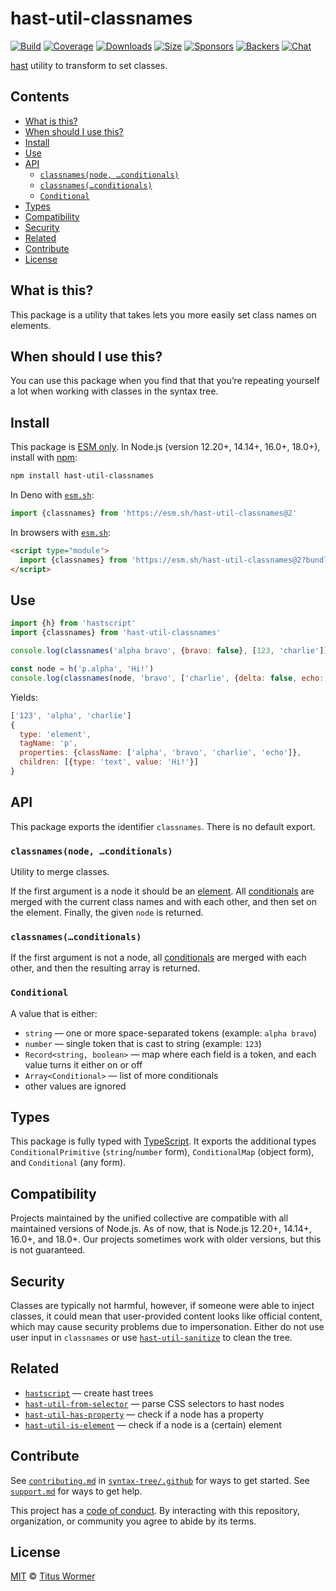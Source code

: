 # hast-util-classnames

[![Build][build-badge]][build]
[![Coverage][coverage-badge]][coverage]
[![Downloads][downloads-badge]][downloads]
[![Size][size-badge]][size]
[![Sponsors][sponsors-badge]][collective]
[![Backers][backers-badge]][collective]
[![Chat][chat-badge]][chat]

[hast][] utility to transform to set classes.

## Contents

*   [What is this?](#what-is-this)
*   [When should I use this?](#when-should-i-use-this)
*   [Install](#install)
*   [Use](#use)
*   [API](#api)
    *   [`classnames(node, …conditionals)`](#classnamesnode-conditionals)
    *   [`classnames(…conditionals)`](#classnamesconditionals)
    *   [`Conditional`](#conditional)
*   [Types](#types)
*   [Compatibility](#compatibility)
*   [Security](#security)
*   [Related](#related)
*   [Contribute](#contribute)
*   [License](#license)

## What is this?

This package is a utility that takes lets you more easily set class names on
elements.

## When should I use this?

You can use this package when you find that that you’re repeating yourself
a lot when working with classes in the syntax tree.

## Install

This package is [ESM only][esm].
In Node.js (version 12.20+, 14.14+, 16.0+, 18.0+), install with [npm][]:

```sh
npm install hast-util-classnames
```

In Deno with [`esm.sh`][esmsh]:

```js
import {classnames} from 'https://esm.sh/hast-util-classnames@2'
```

In browsers with [`esm.sh`][esmsh]:

```html
<script type="module">
  import {classnames} from 'https://esm.sh/hast-util-classnames@2?bundle'
</script>
```

## Use

```js
import {h} from 'hastscript'
import {classnames} from 'hast-util-classnames'

console.log(classnames('alpha bravo', {bravo: false}, [123, 'charlie']))

const node = h('p.alpha', 'Hi!')
console.log(classnames(node, 'bravo', ['charlie', {delta: false, echo: 1}]))
```

Yields:

```js
['123', 'alpha', 'charlie']
{
  type: 'element',
  tagName: 'p',
  properties: {className: ['alpha', 'bravo', 'charlie', 'echo']},
  children: [{type: 'text', value: 'Hi!'}]
}
```

## API

This package exports the identifier `classnames`.
There is no default export.

### `classnames(node, …conditionals)`

Utility to merge classes.

If the first argument is a node it should be an [element][].
All [conditionals][conditional] are merged with the current class names and with
each other, and then set on the element.
Finally, the given `node` is returned.

### `classnames(…conditionals)`

If the first argument is not a node, all [conditionals][conditional] are merged
with each other, and then the resulting array is returned.

### `Conditional`

A value that is either:

*   `string` — one or more space-separated tokens (example: `alpha bravo`)
*   `number` — single token that is cast to string  (example: `123`)
*   `Record<string, boolean>` — map where each field is a token, and each value
    turns it either on or off
*   `Array<Conditional>` — list of more conditionals
*   other values are ignored

## Types

This package is fully typed with [TypeScript][].
It exports the additional types `ConditionalPrimitive` (`string`/`number` form),
`ConditionalMap` (object form), and `Conditional` (any form).

## Compatibility

Projects maintained by the unified collective are compatible with all maintained
versions of Node.js.
As of now, that is Node.js 12.20+, 14.14+, 16.0+, and 18.0+.
Our projects sometimes work with older versions, but this is not guaranteed.

## Security

Classes are typically not harmful, however, if someone were able to inject
classes, it could mean that user-provided content looks like official content,
which may cause security problems due to impersonation.
Either do not use user input in `classnames` or use
[`hast-util-sanitize`][sanitize] to clean the tree.

## Related

*   [`hastscript`](https://github.com/syntax-tree/hastscript)
    — create hast trees
*   [`hast-util-from-selector`](https://github.com/syntax-tree/hast-util-from-selector)
    — parse CSS selectors to hast nodes
*   [`hast-util-has-property`](https://github.com/syntax-tree/hast-util-has-property)
    — check if a node has a property
*   [`hast-util-is-element`](https://github.com/syntax-tree/hast-util-is-element)
    — check if a node is a (certain) element

## Contribute

See [`contributing.md`][contributing] in [`syntax-tree/.github`][health] for
ways to get started.
See [`support.md`][support] for ways to get help.

This project has a [code of conduct][coc].
By interacting with this repository, organization, or community you agree to
abide by its terms.

## License

[MIT][license] © [Titus Wormer][author]

<!-- Definitions -->

[build-badge]: https://github.com/syntax-tree/hast-util-classnames/workflows/main/badge.svg

[build]: https://github.com/syntax-tree/hast-util-classnames/actions

[coverage-badge]: https://img.shields.io/codecov/c/github/syntax-tree/hast-util-classnames.svg

[coverage]: https://codecov.io/github/syntax-tree/hast-util-classnames

[downloads-badge]: https://img.shields.io/npm/dm/hast-util-classnames.svg

[downloads]: https://www.npmjs.com/package/hast-util-classnames

[size-badge]: https://img.shields.io/bundlephobia/minzip/hast-util-classnames.svg

[size]: https://bundlephobia.com/result?p=hast-util-classnames

[sponsors-badge]: https://opencollective.com/unified/sponsors/badge.svg

[backers-badge]: https://opencollective.com/unified/backers/badge.svg

[collective]: https://opencollective.com/unified

[chat-badge]: https://img.shields.io/badge/chat-discussions-success.svg

[chat]: https://github.com/syntax-tree/unist/discussions

[npm]: https://docs.npmjs.com/cli/install

[esm]: https://gist.github.com/sindresorhus/a39789f98801d908bbc7ff3ecc99d99c

[esmsh]: https://esm.sh

[typescript]: https://www.typescriptlang.org

[license]: license

[author]: https://wooorm.com

[health]: https://github.com/syntax-tree/.github

[contributing]: https://github.com/syntax-tree/.github/blob/main/contributing.md

[support]: https://github.com/syntax-tree/.github/blob/main/support.md

[coc]: https://github.com/syntax-tree/.github/blob/main/code-of-conduct.md

[hast]: https://github.com/syntax-tree/hast

[element]: https://github.com/syntax-tree/hast#element

[sanitize]: https://github.com/syntax-tree/hast-util-sanitize

[conditional]: #conditional
